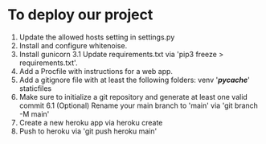 # To deploy our project

1.  Update the allowed hosts setting in settings.py
2.  Install and configure whitenoise.
3.  Install gunicorn
    3.1 Update requirements.txt via 'pip3 freeze > requirements.txt'.
4.  Add a Procfile with instructions for a web app.
5.  Add a gitignore file with at least the following folders:
    venv
    '_**pycache**_'
    staticfiles
6.  Make sure to initialize a git repository and generate at least one valid commit
    6.1 (Optional) Rename your main branch to 'main' via 'git branch -M main'
7.  Create a new heroku app via heroku create
8.  Push to heroku via 'git push heroku main'
